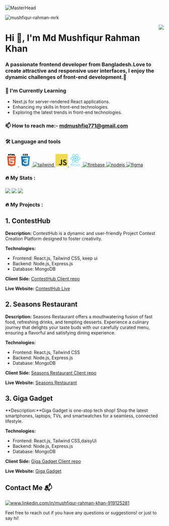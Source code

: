 ![MasterHead](https://listbookmarking.com/wp-content/uploads/2019/05/4265-reactjs-web-development-react-js-banner.png)

<p align="left"> <img src="https://komarev.com/ghpvc/?username=mushfiqur-rahman-mrk&label=Profile%20views&color=0e75b6&style=flat" alt="mushfiqur-rahman-mrk" /> </p>
 <img align="right" height="200" src="https://img.etimg.com/thumb/width-420,height-315,imgsize-638053,resizemode-75,msid-84146083/prime/technology-and-startups/booting-up-developer-economy-how-tech-startups-are-helping-coders-build-and-test-software-faster.jpg"  />
 

<h1 align="left">Hi 👋, I'm Md Mushfiqur Rahman Khan</h1>
<h3 align="left">A passionate frontend developer from Bangladesh.Love to create attractive and responsive user interfaces, I enjoy the dynamic challenges of front-end development.🌟</h3>

### 🌱 I'm Currently Learning

- Next.js for server-rendered React applications.
- Enhancing my skills in front-end technologies.
- Exploring the latest trends in front-end technologies.
 
### 📫 How to reach me:- **mdmushfiq771@gmail.com**
###


<h3 align="left">🛠 Language and tools</h3>

###
<p align="left">
  <a href="https://www.w3.org/html/" target="_blank" rel="noreferrer">
    <img src="https://raw.githubusercontent.com/devicons/devicon/master/icons/html5/html5-original-wordmark.svg" alt="html5" width="40" height="40"/>
  </a>
  <a href="https://www.w3schools.com/css/" target="_blank" rel="noreferrer">
    <img src="https://raw.githubusercontent.com/devicons/devicon/master/icons/css3/css3-original-wordmark.svg" alt="css3" width="40" height="40"/>
  </a>
  <a href="https://tailwindcss.com/" target="_blank" rel="noreferrer">
    <img src="https://www.vectorlogo.zone/logos/tailwindcss/tailwindcss-icon.svg" alt="tailwind" width="40" height="40"/>
  </a>
  <a href="https://developer.mozilla.org/en-US/docs/Web/JavaScript" target="_blank" rel="noreferrer">
    <img src="https://raw.githubusercontent.com/devicons/devicon/master/icons/javascript/javascript-original.svg" alt="javascript" width="40" height="40"/>
  </a>
  <a href="https://reactjs.org/" target="_blank" rel="noreferrer">
    <img src="https://raw.githubusercontent.com/devicons/devicon/master/icons/react/react-original-wordmark.svg" alt="react" width="40" height="40"/>
  </a>
  <a href="https://firebase.google.com/" target="_blank" rel="noreferrer">
    <img src="https://www.vectorlogo.zone/logos/firebase/firebase-icon.svg" alt="firebase" width="40" height="40"/>
  </a>
  <a href="https://nodejs.org" target="_blank" rel="noreferrer">
    <img src="https://www.vectorlogo.zone/logos/nodejs/nodejs-icon.svg" alt="nodejs" width="40" height="40"/>
  </a>
 
  <a href="https://www.figma.com/" target="_blank" rel="noreferrer">
    <img src="https://www.vectorlogo.zone/logos/figma/figma-icon.svg" alt="figma" width="40" height="40"/>
  </a>
</p>


<h3 align="left">🔥   My Stats :</h3>

###

![](http://github-profile-summary-cards.vercel.app/api/cards/profile-details?username=mushfiqur-rahman-mrk&theme=nightowl)
![](http://github-profile-summary-cards.vercel.app/api/cards/stats?username=mushfiqur-rahman-mrk&theme=nightowl)
![](http://github-profile-summary-cards.vercel.app/api/cards/repos-per-language?username=mushfiqur-rahman-mrk&theme=nightowl)


<h3 align="left">🔥   My Projects :</h3>

###
## 1. ContestHub

**Description:** ContestHub is a dynamic and user-friendly Project Contest Creation Platform designed to foster creativity.

**Technologies:**
- Frontend: React.js, Tailwind CSS, keep ui
- Backend: Node.js, Express.js
- Database: MongoDB

**Client Side:** [ContestHub Client repo](https://github.com/mushfiqur-rahman-mrk/contestHub-client)

**Live Website:** [ContestHub Live](https://contest-hub-49839.web.app/)

## 2. Seasons Restaurant

**Description:** Seasons Restaurant offers a mouthwatering fusion of fast food, refreshing drinks, and tempting desserts. Experience a culinary journey that delights your taste buds with our carefully curated menu, ensuring a flavorful and satisfying dining experience. 

**Technologies:**
- Frontend: React.js, Tailwind CSS
- Backend: Node.js, Express.js
- Database: MongoDB

**Client Side:** [Seasons Restaurant Client repo](https://github.com/mushfiqur-rahman-mrk/seasons-resturent-client)

**Live Website:** [Seasons Restaurant](https://seasons-c1591.web.app)

## 3. Giga Gadget

**Description:**Giga Gadget is one-stop tech shop! Shop the latest smartphones, laptops, TVs, and smartwatches for a seamless, connected lifestyle.

**Technologies:**
- Frontend: React.js, Tailwind CSS,daisyUi
- Backend: Node.js, Express.js
- Database: MongoDB

**Client Side:** [Giga Gadget Client repo](https://github.com/mushfiqur-rahman-mrk/giga-gadget-client)

**Live Website:** [Giga Gadget](https://giga-gadget.web.app/)

###

<h2 align="left">Contact Me 📬</h3>
<p align="left">
<a href="https://linkedin.com/in/www.linkedin.com/in/mushfiqur-rahman-khan-919125281" target="blank"><img align="center" src="https://raw.githubusercontent.com/rahuldkjain/github-profile-readme-generator/master/src/images/icons/Social/linked-in-alt.svg" alt="www.linkedin.com/in/mushfiqur-rahman-khan-919125281" height="30" width="40" /></a>
</p>

Feel free to reach out if you have any questions or suggestions! or just to say hi!

###



 
